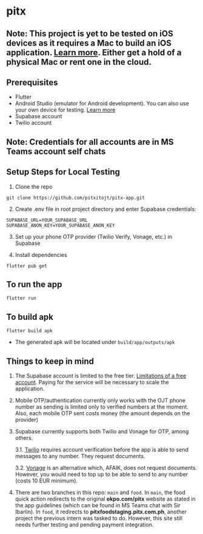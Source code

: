# pitx

## Note: This project is yet to be tested on iOS devices as it requires a Mac to build an iOS application. [Learn more](https://docs.flutter.dev/get-started/install/macos/mobile-ios). Either get a hold of a physical Mac or rent one in the cloud.

## Prerequisites

- Flutter
- Android Studio (emulator for Android development). You can also use your own device for testing. [Learn more](https://docs.flutter.dev/platform-integration/android/setup#set-up-devices)
- Supabase account
- Twilio account

## Note: Credentials for all accounts are in MS Teams account self chats

## Setup Steps for Local Testing

1. Clone the repo

```
git clone https://github.com/pitxitojt/pitx-app.git
```

2. Create .env file in root project directory and enter Supabase credentials:

```
SUPABASE_URL=YOUR_SUPABASE_URL
SUPABASE_ANON_KEY=YOUR_SUPABASE_ANON_KEY
```

3. Set up your phone OTP provider (Twilio Verify, Vonage, etc.) in Supabase

4. Install dependencies

```
flutter pub get
```

## To run the app

```
flutter run
```

## To build apk

```
flutter build apk
```

- The generated apk will be located under `build/app/outputs/apk`

## Things to keep in mind

1. The Supabase account is limited to the free tier. [Limitations of a free account](https://supabase.com/pricing). Paying for the service will be necessary to scale the application.
2. Mobile OTP/authentication currently only works with the OJT phone number as sending is limited only to verified numbers at the moment. Also, each mobile OTP sent costs money (the amount depends on the provider)

3. Supabase currently supports both Twilio and Vonage for OTP, among others.

   3.1. [Twilio](https://console.twilio.com/) requires account verification before the app is able to send messages to any number. They request documents.

   3.2. [Vonage](https://dashboard.nexmo.com/) is an alternative which, AFAIK, does not request documents. However, you would need to top up to be able to send to any number (costs 10 EUR minimum).

4. There are two branches in this repo: `main` and `food`. In `main`, the food quick action redirects to the original **okpo.com/pitx** website as stated in the app guidelines (which can be found in MS Teams chat with Sir Ibarlin). In `food`, it redirects to **pitxfoodstaging.pitx.com.ph**, another project the previous intern was tasked to do. However, this site still needs further testing and pending payment integration.
